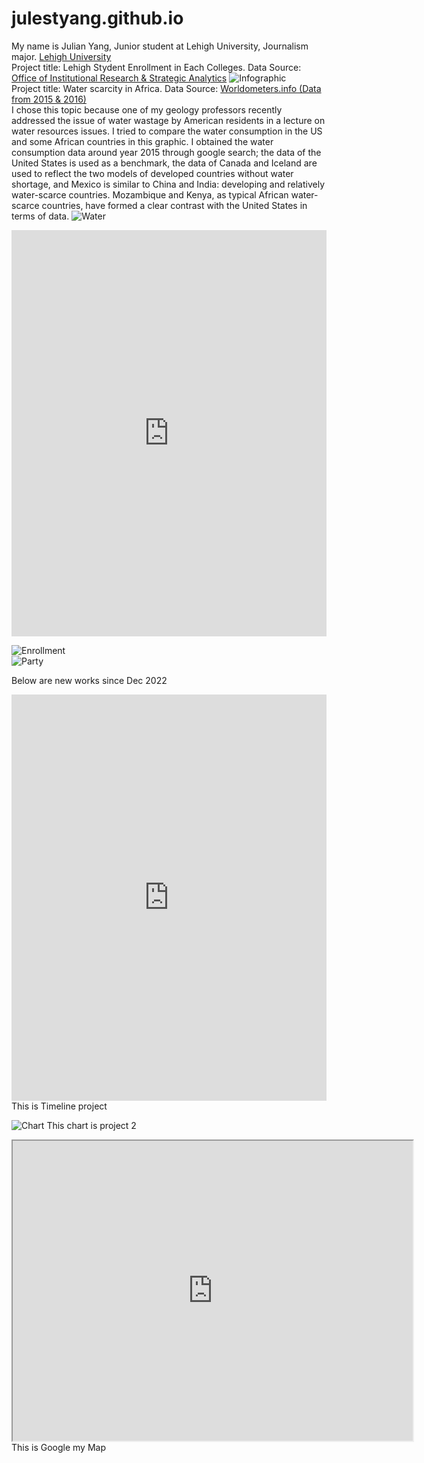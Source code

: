 # julestyang.github.io
My name is Julian Yang, Junior student at Lehigh University, Journalism major.
[Lehigh University](https://www1.lehigh.edu/)  
Project title: Lehigh Stydent Enrollment in Each Colleges. Data Source: [Office of Institutional Research & Strategic Analytics](https://oirsa.lehigh.edu/university-profile)
![Infographic](https://github.com/julestyang/julestyang.github.io/blob/main/Infographic.png?raw=true)  
Project title: Water scarcity in Africa. Data Source: [Worldometers.info (Data from 2015 & 2016)](https://www.worldometers.info/water/#:~:text=Water%20Use%20by%20Country%20%20%20%20Country,%20%2019%2C433%2C602%20%2047%20more%20rows%20)  
I chose this topic because one of my geology professors recently addressed the issue of water wastage by American residents in a lecture on water resources issues. I tried to compare the water consumption in the US and some African countries in this graphic. I obtained the water consumption data around year 2015 through google search; the data of the United States is used as a benchmark, the data of Canada and Iceland are used to reflect the two models of developed countries without water shortage, and Mexico is similar to China and India: developing and relatively water-scarce countries. Mozambique and Kenya, as typical African water-scarce countries, have formed a clear contrast with the United States in terms of data.
![Water](https://github.com/julestyang/julestyang.github.io/blob/main/Water%20Infographic.png?raw=true)  
<iframe src='https://cdn.knightlab.com/libs/timeline3/latest/embed/index.html?source=10Jtm4qplvUtb2QUl7sDG1S_RMYV_gdjJZviAwyddnbY&font=Default&lang=en&initial_zoom=2&height=650' width='100%' height='650' webkitallowfullscreen mozallowfullscreen allowfullscreen frameborder='0'></iframe>  

![Enrollment](https://github.com/julestyang/julestyang.github.io/blob/main/Enrollment.png?raw=true)  
![Party](https://github.com/julestyang/julestyang.github.io/blob/main/10-27-2022.jpg?raw=true)

Below are new works since Dec 2022
<iframe src='https://cdn.knightlab.com/libs/timeline3/latest/embed/index.html?source=14WwC2khuyJzOhPJ6w-3_4T1EBBQgpvtJxVn5TDQZ4kc&font=Default&lang=en&initial_zoom=2&height=650' width='100%' height='650' webkitallowfullscreen mozallowfullscreen allowfullscreen frameborder='0'></iframe>
This is Timeline project  

![Chart](https://github.com/julestyang/julestyang.github.io/blob/main/Lehigh_Acceptance_Rate_in_Past_10_Years_30.13%25_35.73%25_chartbuilder.png?raw=true)
This chart is project 2  

<iframe src="https://www.google.com/maps/d/embed?mid=1GrINaFD1nJOJOCIjWh_k6GY7T0FyrOk&ehbc=2E312F" width="640" height="480"></iframe>
This is Google my Map  
